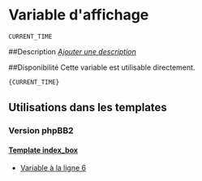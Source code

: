 # Variable d'affichage
```
CURRENT_TIME
```


##Description
[*Ajouter une description*](https://fa-tvars.appspot.com/var/CURRENT_TIME)

##Disponibilité
Cette variable est utilisable directement.

```html
{CURRENT_TIME}
```

## Utilisations dans les templates

### Version phpBB2

#### [Template index_box](subsilver/index_box.md#readme)
* [Variable &agrave; la ligne 6](../subsilver/index_box.tpl#L6)